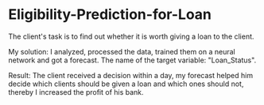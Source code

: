 # Eligibility-Prediction-for-Loan
The client's task is to find out whether it is worth giving a loan to the client.

My solution: I analyzed, processed the data, trained them on a neural network and got a forecast. The name of the target variable: "Loan_Status".

Result: The client received a decision within a day, my forecast helped him decide which clients should be given a loan and which ones should not, thereby I increased the profit of his bank.

